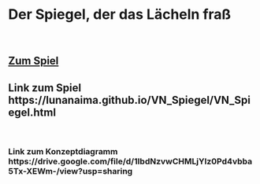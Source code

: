 <h1>Der Spiegel, der das Lächeln fraß</h1><br>
<h2><a href="https://lunanaima.github.io/VN_Spiegel/VN_Spiegel.html">Zum Spiel</a><br>
<h2>Link zum Spiel https://lunanaima.github.io/VN_Spiegel/VN_Spiegel.html</h2><br>
<h3>Link zum Konzeptdiagramm https://drive.google.com/file/d/1IbdNzvwCHMLjYlz0Pd4vbba5Tx-XEWm-/view?usp=sharing </h3>
